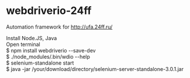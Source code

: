 # webdriverio-24ff
Automation framework for http://ufa.24ff.ru/

Install Node.JS, Java       
Open terminal       
$ npm install webdriverio --save-dev      
$ ./node_modules/.bin/wdio --help     
$  selenium-standalone start      
$ java -jar /your/download/directory/selenium-server-standalone-3.0.1.jar     
  
